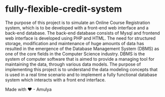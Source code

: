 # fully-flexible-credit-system
The purpose of this project is to simulate an Online Course Registration system, which is to be developed with a front-end web interface and a back-end database. 
The back-end database consists of Mysql and frontend web interface is developed using PHP and HTML. 
The need for structured storage, modification and maintenance of huge amounts of data has resulted in the emergence of the Database Management System (DBMS) as one of the core fields in the Computer Science industry. 
DBMS is the system of computer software that is aimed to provide a managing tool for maintaining the data, through various data models. 
The purpose of implementing this project is to understand the data modeling concepts that is used in a real time scenario and to implement a fully functional database system which interacts with a front end interface. 

Made with ❤ - Amulya

